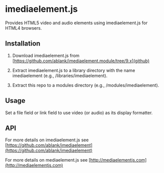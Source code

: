 # imediaelement.js

Provides HTML5 video and audio elements using imediaelement.js for HTML4 browsers.

## Installation

1. Download imediaelement.js from [https://github.com/ablank/imediaelement.module/tree/9.x](github)

2. Extract imediaelement.js to a library directory with the name imediaelement (e.g., /libraries/imediaelement).

3. Extract this repo to a modules directory (e.g., /modules/imediaelement).

## Usage

Set a file field or link field to use video (or audio) as its display formatter.

## API

For more details on imediaelement.js see [https://github.com/ablank/imediaelement](https://github.com/ablank/imediaelement)

For more details on mediaelement.js see [http://mediaelementjs.com](http://mediaelementjs.com)
